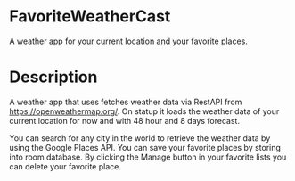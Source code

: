 # FavoriteWeatherCast
A weather app for your current location and your favorite places.

# Description
A weather app that uses fetches weather data via RestAPI from https://openweathermap.org/. On statup it loads the weather data of your current location for now and with 48 hour and 8 days forecast.

You can search for any city in the world to retrieve the weather data by using the Google Places API. You can save your favorite places by storing into room database.
By clicking the Manage button in your favorite lists you can delete your favorite place.
